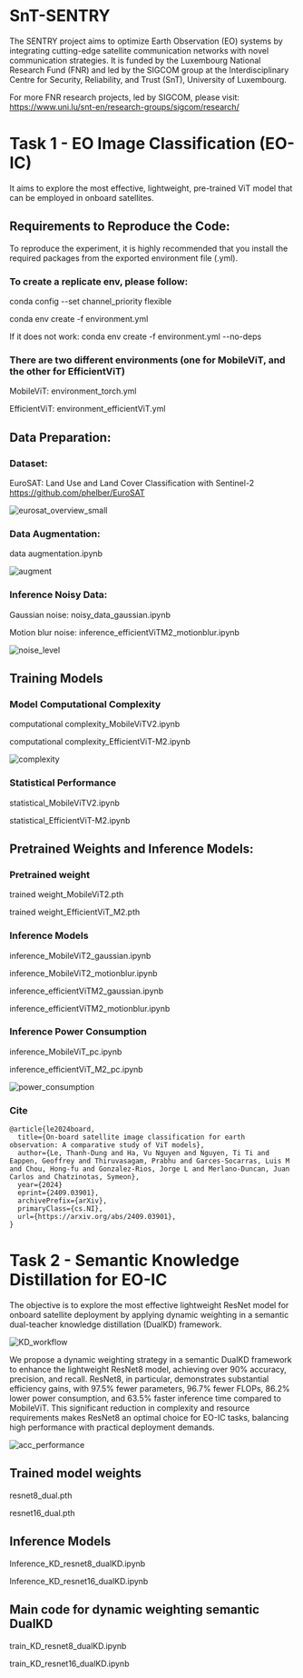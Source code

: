 # SnT-SENTRY
The SENTRY project aims to optimize Earth Observation (EO) systems by integrating cutting-edge satellite communication networks with novel communication strategies. It is funded by the Luxembourg National Research Fund (FNR) and led by the SIGCOM group at the Interdisciplinary Centre for Security, Reliability, and Trust (SnT), University of Luxembourg.

For more FNR research projects, led by SIGCOM, please visit: https://www.uni.lu/snt-en/research-groups/sigcom/research/

# Task 1 - EO Image Classification (EO-IC)
It aims to explore the most effective, lightweight, pre-trained ViT model that can be employed in onboard satellites.

## Requirements to Reproduce the Code:
To reproduce the experiment, it is highly recommended that you install the required packages from the exported environment file (.yml).

### To create a replicate env, please follow:

conda config --set channel_priority flexible

conda env create -f environment.yml

If it does not work: conda env create -f environment.yml --no-deps

### There are two different environments (one for MobileViT, and the other for EfficientViT)
MobileViT: environment_torch.yml

EfficientViT: environment_efficientViT.yml

## Data Preparation:
### Dataset:
EuroSAT: Land Use and Land Cover Classification with Sentinel-2
https://github.com/phelber/EuroSAT

![eurosat_overview_small](https://github.com/user-attachments/assets/c3fefb53-3379-46e9-82db-15282795a9f5)


### Data Augmentation: 

data augmentation.ipynb

![augment](https://github.com/user-attachments/assets/2bdc9f92-731b-41c5-ad45-95373b5dae98)


### Inference Noisy Data: 
Gaussian noise: noisy_data_gaussian.ipynb

Motion blur noise: inference_efficientViTM2_motionblur.ipynb

![noise_level](https://github.com/user-attachments/assets/ce54dce4-2de4-44e3-ab16-df1c187dcba5)


## Training Models
### Model Computational Complexity
computational complexity_MobileViTV2.ipynb

computational complexity_EfficientViT-M2.ipynb

![complexity](https://github.com/user-attachments/assets/4aab05eb-aec7-44e0-a95f-d3ef3bb75253)


### Statistical Performance
statistical_MobileViTV2.ipynb

statistical_EfficientViT-M2.ipynb


## Pretrained Weights and Inference Models:
### Pretrained weight
trained weight_MobileViT2.pth

trained weight_EfficientViT_M2.pth

### Inference Models
inference_MobileViT2_gaussian.ipynb

inference_MobileViT2_motionblur.ipynb

inference_efficientViTM2_gaussian.ipynb

inference_efficientViTM2_motionblur.ipynb

### Inference Power Consumption
inference_MobileViT_pc.ipynb

inference_efficientViT_M2_pc.ipynb

![power_consumption](https://github.com/user-attachments/assets/75e06312-c564-4772-8b23-ddfb00f731fa)

### Cite
```
@article{le2024board,
  title={On-board satellite image classification for earth observation: A comparative study of ViT models},
  author={Le, Thanh-Dung and Ha, Vu Nguyen and Nguyen, Ti Ti and Eappen, Geoffrey and Thiruvasagam, Prabhu and Garces-Socarras, Luis M and Chou, Hong-fu and Gonzalez-Rios, Jorge L and Merlano-Duncan, Juan Carlos and Chatzinotas, Symeon},
  year={2024}
  eprint={2409.03901},
  archivePrefix={arXiv},
  primaryClass={cs.NI},
  url={https://arxiv.org/abs/2409.03901},
}
```

# Task 2 - Semantic Knowledge Distillation for EO-IC
The objective is to explore the most effective lightweight ResNet model for onboard satellite deployment by applying dynamic weighting in a semantic dual-teacher knowledge distillation (DualKD)  framework.

![KD_workflow](https://github.com/user-attachments/assets/ef5a9d3d-4b19-4ec3-8c84-80e04be73395)

We propose a dynamic weighting strategy in a semantic DualKD framework to enhance the lightweight ResNet8 model, achieving over 90% accuracy, precision, and recall. ResNet8, in particular, demonstrates substantial efficiency gains, with 97.5% fewer parameters, 96.7% fewer FLOPs, 86.2% lower power consumption, and 63.5% faster inference time compared to MobileViT. This significant reduction in complexity and resource requirements makes ResNet8 an optimal choice for EO-IC tasks, balancing high performance with practical deployment demands.

![acc_performance](https://github.com/user-attachments/assets/2cca0101-f02f-469b-ae5f-7ecd68f4275c)

## Trained model weights

resnet8_dual.pth

resnet16_dual.pth

## Inference Models
Inference_KD_resnet8_dualKD.ipynb

Inference_KD_resnet16_dualKD.ipynb

## Main code for dynamic weighting semantic DualKD

train_KD_resnet8_dualKD.ipynb

train_KD_resnet16_dualKD.ipynb










